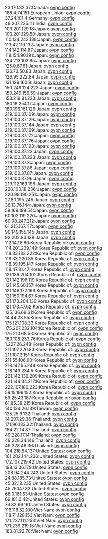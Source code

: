 23.170.32.37:Canada: [ovpn config](vpn/23_170_32_37.ovpn)  
188.4.74.151:European Union: [ovpn config](vpn/188_4_74_151.ovpn)  
37.24.101.4:Germany: [ovpn config](vpn/37_24_101_4.ovpn)  
49.207.225.111:India: [ovpn config](vpn/49_207_225_111.ovpn)  
103.201.129.18:Japan: [ovpn config](vpn/103_201_129_18.ovpn)  
103.201.129.50:Japan: [ovpn config](vpn/103_201_129_50.ovpn)  
110.134.242.188:Japan: [ovpn config](vpn/110_134_242_188.ovpn)  
113.42.119.132:Japan: [ovpn config](vpn/113_42_119_132.ovpn)  
114.142.114.87:Japan: [ovpn config](vpn/114_142_114_87.ovpn)  
118.154.90.191:Japan: [ovpn config](vpn/118_154_90_191.ovpn)  
124.213.103.85:Japan: [ovpn config](vpn/124_213_103_85.ovpn)  
125.0.87.61:Japan: [ovpn config](vpn/125_0_87_61.ovpn)  
126.73.50.83:Japan: [ovpn config](vpn/126_73_50_83.ovpn)  
126.95.222.84:Japan: [ovpn config](vpn/126_95_222_84.ovpn)  
131.129.160.9:Japan: [ovpn config](vpn/131_129_160_9.ovpn)  
150.249.124.223:Japan: [ovpn config](vpn/150_249_124_223.ovpn)  
150.249.156.59:Japan: [ovpn config](vpn/150_249_156_59.ovpn)  
153.219.81.223:Japan: [ovpn config](vpn/153_219_81_223.ovpn)  
180.18.254.17:Japan: [ovpn config](vpn/180_18_254_17.ovpn)  
180.196.161.126:Japan: [ovpn config](vpn/180_196_161_126.ovpn)  
219.100.37.109:Japan: [ovpn config](vpn/219_100_37_109.ovpn)  
219.100.37.129:Japan: [ovpn config](vpn/219_100_37_129.ovpn)  
219.100.37.144:Japan: [ovpn config](vpn/219_100_37_144.ovpn)  
219.100.37.169:Japan: [ovpn config](vpn/219_100_37_169.ovpn)  
219.100.37.172:Japan: [ovpn config](vpn/219_100_37_172.ovpn)  
219.100.37.176:Japan: [ovpn config](vpn/219_100_37_176.ovpn)  
219.100.37.193:Japan: [ovpn config](vpn/219_100_37_193.ovpn)  
219.100.37.22:Japan: [ovpn config](vpn/219_100_37_22.ovpn)  
219.100.37.223:Japan: [ovpn config](vpn/219_100_37_223.ovpn)  
219.100.37.3:Japan: [ovpn config](vpn/219_100_37_3.ovpn)  
219.100.37.86:Japan: [ovpn config](vpn/219_100_37_86.ovpn)  
219.100.37.87:Japan: [ovpn config](vpn/219_100_37_87.ovpn)  
219.100.37.96:Japan: [ovpn config](vpn/219_100_37_96.ovpn)  
219.112.169.198:Japan: [ovpn config](vpn/219_112_169_198.ovpn)  
220.100.18.236:Japan: [ovpn config](vpn/220_100_18_236.ovpn)  
220.98.190.251:Japan: [ovpn config](vpn/220_98_190_251.ovpn)  
27.80.195.245:Japan: [ovpn config](vpn/27_80_195_245.ovpn)  
36.13.76.144:Japan: [ovpn config](vpn/36_13_76_144.ovpn)  
59.169.199.54:Japan: [ovpn config](vpn/59_169_199_54.ovpn)  
60.102.119.220:Japan: [ovpn config](vpn/60_102_119_220.ovpn)  
60.90.247.212:Japan: [ovpn config](vpn/60_90_247_212.ovpn)  
61.215.167.117:Japan: [ovpn config](vpn/61_215_167_117.ovpn)  
90.149.155.145:Japan: [ovpn config](vpn/90_149_155_145.ovpn)  
92.202.83.138:Japan: [ovpn config](vpn/92_202_83_138.ovpn)  
112.147.8.80:Korea Republic of: [ovpn config](vpn/112_147_8_80.ovpn)  
114.201.239.149:Korea Republic of: [ovpn config](vpn/114_201_239_149.ovpn)  
118.33.133.222:Korea Republic of: [ovpn config](vpn/118_33_133_222.ovpn)  
118.33.220.85:Korea Republic of: [ovpn config](vpn/118_33_220_85.ovpn)  
118.39.195.147:Korea Republic of: [ovpn config](vpn/118_39_195_147.ovpn)  
118.47.81.47:Korea Republic of: [ovpn config](vpn/118_47_81_47.ovpn)  
121.136.204.102:Korea Republic of: [ovpn config](vpn/121_136_204_102.ovpn)  
121.142.196.119:Korea Republic of: [ovpn config](vpn/121_142_196_119.ovpn)  
121.145.66.157:Korea Republic of: [ovpn config](vpn/121_145_66_157.ovpn)  
121.148.172.198:Korea Republic of: [ovpn config](vpn/121_148_172_198.ovpn)  
121.150.194.67:Korea Republic of: [ovpn config](vpn/121_150_194_67.ovpn)  
121.173.204.136:Korea Republic of: [ovpn config](vpn/121_173_204_136.ovpn)  
121.173.47.62:Korea Republic of: [ovpn config](vpn/121_173_47_62.ovpn)  
125.136.69.61:Korea Republic of: [ovpn config](vpn/125_136_69_61.ovpn)  
14.44.23.55:Korea Republic of: [ovpn config](vpn/14_44_23_55.ovpn)  
175.121.108.33:Korea Republic of: [ovpn config](vpn/175_121_108_33.ovpn)  
175.207.232.104:Korea Republic of: [ovpn config](vpn/175_207_232_104.ovpn)  
175.210.68.53:Korea Republic of: [ovpn config](vpn/175_210_68_53.ovpn)  
183.108.233.76:Korea Republic of: [ovpn config](vpn/183_108_233_76.ovpn)  
1.227.26.248:Korea Republic of: [ovpn config](vpn/1_227_26_248.ovpn)  
211.107.226.83:Korea Republic of: [ovpn config](vpn/211_107_226_83.ovpn)  
211.107.2.151:Korea Republic of: [ovpn config](vpn/211_107_2_151.ovpn)  
211.55.106.60:Korea Republic of: [ovpn config](vpn/211_55_106_60.ovpn)  
218.147.65.248:Korea Republic of: [ovpn config](vpn/218_147_65_248.ovpn)  
218.149.234.5:Korea Republic of: [ovpn config](vpn/218_149_234_5.ovpn)  
221.142.139.209:Korea Republic of: [ovpn config](vpn/221_142_139_209.ovpn)  
221.144.34.217:Korea Republic of: [ovpn config](vpn/221_144_34_217.ovpn)  
222.107.180.223:Korea Republic of: [ovpn config](vpn/222_107_180_223.ovpn)  
59.15.196.152:Korea Republic of: [ovpn config](vpn/59_15_196_152.ovpn)  
59.25.43.187:Korea Republic of: [ovpn config](vpn/59_25_43_187.ovpn)  
61.85.38.215:Korea Republic of: [ovpn config](vpn/61_85_38_215.ovpn)  
140.134.26.139:Taiwan: [ovpn config](vpn/140_134_26_139.ovpn)  
125.25.9.132:Thailand: [ovpn config](vpn/125_25_9_132.ovpn)  
14.207.29.36:Thailand: [ovpn config](vpn/14_207_29_36.ovpn)  
171.96.133.32:Thailand: [ovpn config](vpn/171_96_133_32.ovpn)  
184.22.14.87:Thailand: [ovpn config](vpn/184_22_14_87.ovpn)  
49.228.17.14:Thailand: [ovpn config](vpn/49_228_17_14.ovpn)  
49.228.34.146:Thailand: [ovpn config](vpn/49_228_34_146.ovpn)  
49.228.48.36:Thailand: [ovpn config](vpn/49_228_48_36.ovpn)  
104.218.54.137:United States: [ovpn config](vpn/104_218_54_137.ovpn)  
161.202.144.236:United States: [ovpn config](vpn/161_202_144_236.ovpn)  
172.107.219.42:United States: [ovpn config](vpn/172_107_219_42.ovpn)  
198.13.36.179:United States: [ovpn config](vpn/198_13_36_179.ovpn)  
208.94.244.242:United States: [ovpn config](vpn/208_94_244_242.ovpn)  
24.88.185.73:United States: [ovpn config](vpn/24_88_185_73.ovpn)  
45.32.13.235:United States: [ovpn config](vpn/45_32_13_235.ovpn)  
45.76.147.33:United States: [ovpn config](vpn/45_76_147_33.ovpn)  
68.0.161.53:United States: [ovpn config](vpn/68_0_161_53.ovpn)  
69.181.0.42:United States: [ovpn config](vpn/69_181_0_42.ovpn)  
76.82.96.161:United States: [ovpn config](vpn/76_82_96_161.ovpn)  
116.118.52.100:Viet Nam: [ovpn config](vpn/116_118_52_100.ovpn)  
118.71.128.153:Viet Nam: [ovpn config](vpn/118_71_128_153.ovpn)  
171.237.111.253:Viet Nam: [ovpn config](vpn/171_237_111_253.ovpn)  
171.239.219.15:Viet Nam: [ovpn config](vpn/171_239_219_15.ovpn)  
183.81.92.78:Viet Nam: [ovpn config](vpn/183_81_92_78.ovpn)  
